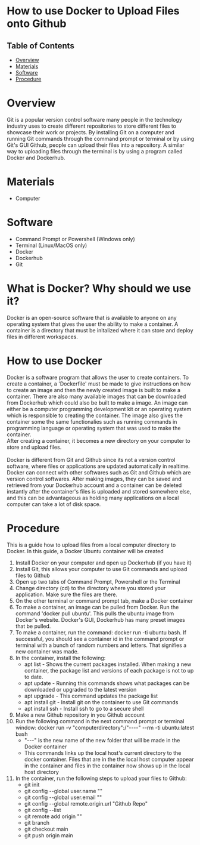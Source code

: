 # How to use Docker to Upload Files onto Github

## Table of Contents
* [Overview](#Overview)
* [Materials](#Materials)
* [Software](#Software)
* [Procedure](#Procedure)

# Overview
Git is a popular version control software many people in the technology industry uses to create different repositories to store different files to showcase their work or projects. By installing Git on a computer and running Git commands through the command prompt or terminal or by using Git's GUI Github, people can upload their files into a repository. A similar way to uploading files through the terminal is by using a program called Docker and Dockerhub. 

# Materials
* Computer

# Software
* Command Prompt or Powershell (Windows only) <br>
* Terminal (Linux/MacOS only) <br>
* Docker <br>
* Dockerhub <br>
* Git <br>

# What is Docker? Why should we use it?
Docker is an open-source software that is available to anyone on any operating system that gives the user the ability to make a container. A container is a directory that must be initalized where it can store and deploy files in different workspaces. 

# How to use Docker
Docker is a software program that allows the user to create containers. To create a container, a 'Dockerfile' must be made to give instructions on how to create an image and then the newly created image is built to make a container. There are also many available images that can be downloaded from Dockerhub which could also be built to make a image. An image can either be a computer programming development kit or an operating system which is responsible to creating the container. The image also gives the container some the same functionalies such as running commands in programming language or operating system that was used to make the container.<br> After creating a container, it becomes a new directory on your computer to store and upload files. <br>
<br>
Docker is different from Git and Github since its not a version control software, where files or applications are updated automatically in realtime. Docker can connect with other softwares such as Git and Github which are version control softwares. After making images, they can be saved and retrieved from your Dockerhub account and a container can be deleted instantly after the container's files is uploaded and stored somewhere else, and this can be advantageous as holding many applications on a local computer can take a lot of disk space. 

# Procedure
This is a guide how to upload files from a local computer directory to Docker. In this guide, a Docker Ubuntu container will be created <br>
1. Install Docker on your computer and open up Dockerhub (if you have it)
2. Install Git, this allows your computer to use Git commands and upload files to Github
3. Open up two tabs of Command Prompt, Powershell or the Terminal
4. Change directory (cd) to the directory where you stored your application. Make sure the files are there.
5. On the other terminal or command prompt tab, make a Docker container
6. To make a container, an image can be pulled from Docker. Run the command 'docker pull ubuntu'. This pulls the ubuntu image from Docker's website. Docker's GUI, Dockerhub has many preset images that be pulled.   
7. To make a container, run the command: docker run -ti ubuntu bash. If successful, you should see a container id in the command prompt or terminal with a bunch of random numbers and letters. That signifies a new container was made.
8. In the container, install the following:
    * apt list - Shows the current packages installed. When making a new container, the package list and versions of each package is not to up to date.
    * apt update - Running this commands shows what packages can be downloaded or upgraded to the latest version
    * apt upgrade - This command updates the package list
    * apt install git - Install git on the container to use Git commands
    * apt install ssh - Install ssh to go to a secure shell
9. Make a new Github repository in you Github account
10. Run the following command in the next command prompt or terminal window: docker run -v "computerdirectory":/"----" --rm -ti ubuntu:latest bash
    * "---" is the new name of the new folder that will be made in the Docker container
    * This commands links up the local host's current directory to the docker container. Files that are in the the local host computer appear in the container and       files in the container now shows up in the local host directory
11. In the container, run the following steps to upload your files to Github:
    * git init
    * git config --global user.name ""
    * git config --global user.email ""
    * git config --global remote.origin.url "Github Repo"
    * git config --list
    * git remote add origin ""
    * git branch
    * git checkout main
    * git push origin main
